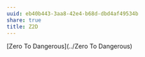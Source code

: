 ```yaml
---
uuid: eb40b443-3aa8-42e4-b68d-dbd4af49534b
share: true
title: Z2D
---
```

[Zero To Dangerous](../Zero To Dangerous)